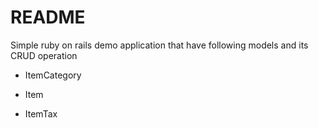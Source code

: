 # README

Simple ruby on rails demo application that have following models and its CRUD operation

* ItemCategory

* Item

* ItemTax
